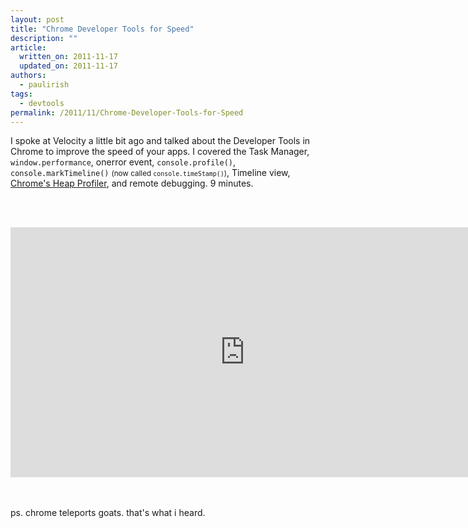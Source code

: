 ```yaml
---
layout: post
title: "Chrome Developer Tools for Speed"
description: ""
article:
  written_on: 2011-11-17
  updated_on: 2011-11-17
authors:
  - paulirish
tags:
  - devtools
permalink: /2011/11/Chrome-Developer-Tools-for-Speed
---
```

I spoke at Velocity a little bit ago and talked about the Developer Tools in Chrome to improve the speed of your apps. I covered the Task Manager, <code>window.performance</code>, onerror event, <code>console.profile()</code>, <code>console.markTimeline()</code> <small>(now called <code>console.timeStamp()</code>)</small>, Timeline view, <a href="http://gent.ilcore.com/2011/08/finding-memory-leaks.html">Chrome's Heap Profiler</a>, and remote debugging. 9 minutes.

<br><br>

<iframe width="750" height="400" src="http://www.youtube.com/embed/MllBwuHbWMY" frameborder="0" allowfullscreen></iframe>

<br><br>
ps. chrome teleports goats. that's what i heard.